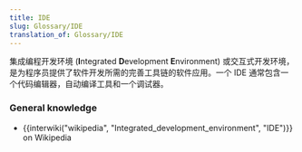 ```yaml
---
title: IDE
slug: Glossary/IDE
translation_of: Glossary/IDE
---
```

集成编程开发环境 (**I**ntegrated **D**evelopment **E**nvironment) 或交互式开发环境，是为程序员提供了软件开发所需的完善工具链的软件应用。一个 IDE 通常包含一个代码编辑器，自动编译工具和一个调试器。

### General knowledge

- {{interwiki("wikipedia", "Integrated_development_environment", "IDE")}} on Wikipedia
